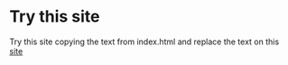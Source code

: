# Try this site

Try this site copying the text from index.html and replace the text on this <A HREF="<https://www.w3schools.com/html/tryit.asp?filename=tryhtml_basic">site</A>
